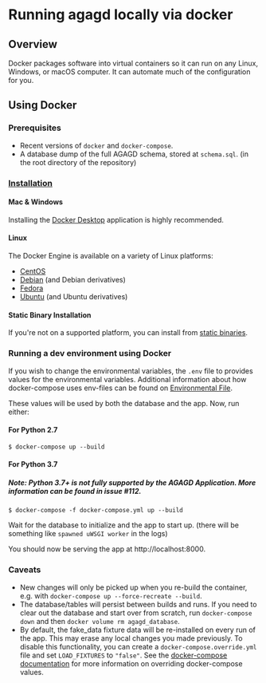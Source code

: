 # Running agagd locally via docker

## Overview

Docker packages software into virtual containers so it can run on any Linux, Windows, or macOS computer. It can automate much of the configuration for you.

## Using Docker

### Prerequisites

- Recent versions of `docker` and `docker-compose`.
- A database dump of the full AGAGD schema, stored at `schema.sql`. (in the root directory of the repository)

### [Installation](https://docs.docker.com/engine/install)

#### Mac & Windows

Installing the [Docker Desktop](https://www.docker.com/products/docker-desktop) application is highly recommended.

#### Linux

The Docker Engine is available on a variety of Linux platforms:

- [CentOS](https://docs.docker.com/engine/install/centos/)
- [Debian](https://docs.docker.com/engine/install/debian/) (and Debian derivatives)
- [Fedora](https://docs.docker.com/engine/install/fedora/)
- [Ubuntu](https://docs.docker.com/engine/install/ubuntu/) (and Ubuntu derivatives)

#### Static Binary Installation

If you're not on a supported platform, you can install from [static binaries](https://docs.docker.com/engine/install/binaries/).

### Running a dev environment using Docker

If you wish to change the environmental variables, the `.env` file to provides values for the environmental variables. Additional information about how docker-compose uses env-files can be found on [Environmental File](https://docs.docker.com/compose/env-file/).

These values will be used by both the database and the app. Now, run either:

#### For Python 2.7

```
$ docker-compose up --build
```

#### For Python 3.7

##### Note: Python 3.7+ is not fully supported by the AGAGD Application. More information can be found in issue #112.

```
$ docker-compose -f docker-compose.yml up --build
```

Wait for the database to initialize and the app to start up. (there will be something like `spawned uWSGI worker` in the logs)

You should now be serving the app at http://localhost:8000.

### Caveats

- New changes will only be picked up when you re-build the container, e.g. with `docker-compose up --force-recreate --build`.
- The database/tables will persist between builds and runs. If you need to clear out the database and start over from scratch, run `docker-compose down` and then `docker volume rm agagd_database`.
- By default, the fake_data fixture data will be re-installed on every run of the app. This may erase any local changes you made previously. To disable this functionality, you can create a `docker-compose.override.yml` file and set `LOAD_FIXTURES` to `"false"`. See the [docker-compose documentation](https://docs.docker.com/compose/extends/#understanding-multiple-compose-files) for more information on overriding docker-compose values.
